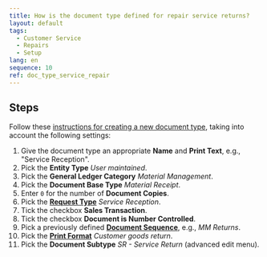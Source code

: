 ```yaml
---
title: How is the document type defined for repair service returns?
layout: default
tags:
  - Customer Service
  - Repairs
  - Setup
lang: en
sequence: 10
ref: doc_type_service_repair
---
```


## Steps
Follow these [instructions for creating a new document type](Define_new_doc_type), taking into account the following settings:
1. Give the document type an appropriate **Name** and **Print Text**, e.g., "Service Reception".
1. Pick the **Entity Type** *User maintained*.
1. Pick the **General Ledger Category** *Material Management*.
1. Pick the **Document Base Type** *Material Receipt*.
1. Enter `0` for the number of **Document Copies**.
1. Pick the [**Request Type**](Request_type_new) *Service Reception*.
1. Tick the checkbox **Sales Transaction**.
1. Tick the checkbox **Document is Number Controlled**.
1. Pick a previously defined [**Document Sequence**](Define_new_doc_sequence), e.g., *MM Returns*.
1. Pick the [**Print Format**](Add_print_format) *Customer goods return*.
1. Pick the **Document Subtype** *SR - Service Return* (advanced edit menu).
